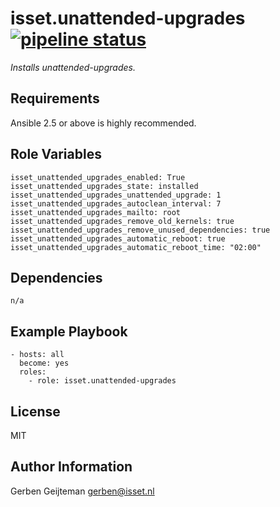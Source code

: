 isset.unattended-upgrades [![pipeline status](https://gitlab.isset.nl/operations/isset.unattended-upgrades/badges/master/pipeline.svg)](https://gitlab.isset.nl/operations/isset.unattended-upgrades/commits/master)
=========

_Installs unattended-upgrades._

Requirements
------------

Ansible 2.5 or above is highly recommended.

Role Variables
--------------

    isset_unattended_upgrades_enabled: True
    isset_unattended_upgrades_state: installed
    isset_unattended_upgrades_unattended_upgrade: 1
    isset_unattended_upgrades_autoclean_interval: 7
    isset_unattended_upgrades_mailto: root
    isset_unattended_upgrades_remove_old_kernels: true
    isset_unattended_upgrades_remove_unused_dependencies: true
    isset_unattended_upgrades_automatic_reboot: true
    isset_unattended_upgrades_automatic_reboot_time: "02:00"

Dependencies
------------

    n/a

Example Playbook
----------------

    - hosts: all
      become: yes
      roles:
        - role: isset.unattended-upgrades

License
-------

MIT

Author Information
------------------

Gerben Geijteman <gerben@isset.nl>
